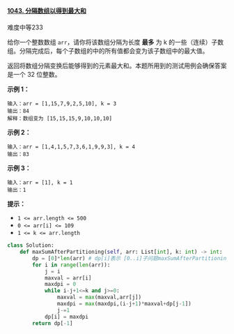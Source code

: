 #### [1043. 分隔数组以得到最大和](https://leetcode.cn/problems/partition-array-for-maximum-sum/)

难度中等233

给你一个整数数组 `arr`，请你将该数组分隔为长度 **最多** 为 k 的一些（连续）子数组。分隔完成后，每个子数组的中的所有值都会变为该子数组中的最大值。

返回将数组分隔变换后能够得到的元素最大和。本题所用到的测试用例会确保答案是一个 32 位整数。

 

**示例 1：**

```
输入：arr = [1,15,7,9,2,5,10], k = 3
输出：84
解释：数组变为 [15,15,15,9,10,10,10]
```

**示例 2：**

```
输入：arr = [1,4,1,5,7,3,6,1,9,9,3], k = 4
输出：83
```

**示例 3：**

```
输入：arr = [1], k = 1
输出：1
```

 

**提示：**

- `1 <= arr.length <= 500`
- `0 <= arr[i] <= 109`
- `1 <= k <= arr.length`



~~~python
class Solution:
    def maxSumAfterPartitioning(self, arr: List[int], k: int) -> int:
        dp = [0]*len(arr) # dp[i]表示 [0..i]子问题maxSumAfterPartitioning的答案
        for i in range(len(arr)):
            j = i
            maxval = arr[i]
            maxdpi = 0
            while i-j+1<=k and j>=0:
                maxval = max(maxval,arr[j])
                maxdpi = max(maxdpi,(i-j+1)*maxval+dp[j-1])
                j-=1
            dp[i] = maxdpi
        return dp[-1]

~~~

